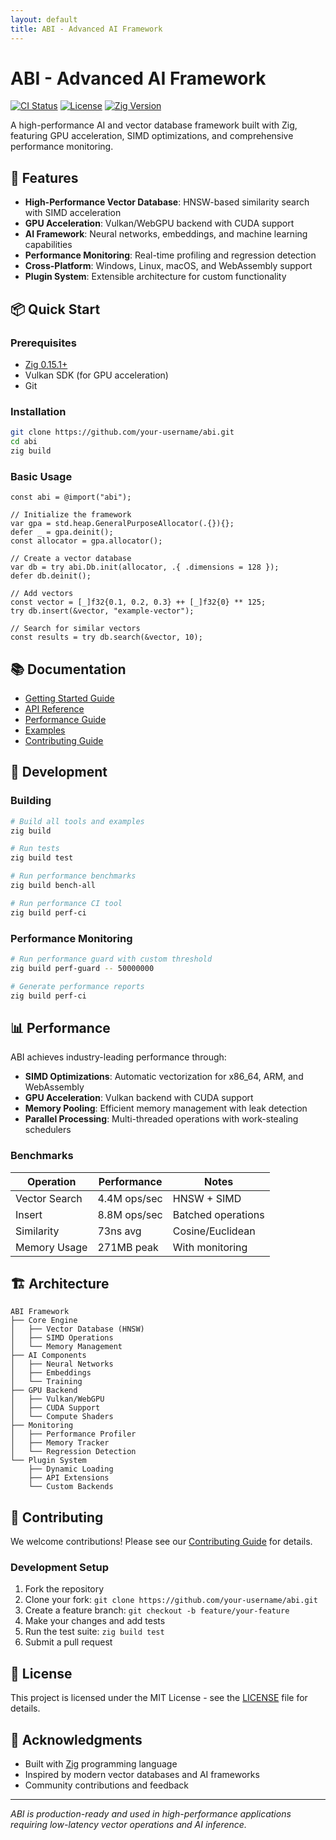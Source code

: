 ```yaml
---
layout: default
title: ABI - Advanced AI Framework
---
```


# ABI - Advanced AI Framework

[![CI Status](https://github.com/your-username/abi/workflows/CI/CD%20Pipeline/badge.svg)](https://github.com/your-username/abi/actions)
[![License](https://img.shields.io/badge/license-MIT-blue.svg)](LICENSE)
[![Zig Version](https://img.shields.io/badge/zig-0.15.1-orange.svg)](https://ziglang.org/)

A high-performance AI and vector database framework built with Zig, featuring GPU acceleration, SIMD optimizations, and comprehensive performance monitoring.

## 🚀 Features

- **High-Performance Vector Database**: HNSW-based similarity search with SIMD acceleration
- **GPU Acceleration**: Vulkan/WebGPU backend with CUDA support
- **AI Framework**: Neural networks, embeddings, and machine learning capabilities
- **Performance Monitoring**: Real-time profiling and regression detection
- **Cross-Platform**: Windows, Linux, macOS, and WebAssembly support
- **Plugin System**: Extensible architecture for custom functionality

## 📦 Quick Start

### Prerequisites

- [Zig 0.15.1+](https://ziglang.org/download/)
- Vulkan SDK (for GPU acceleration)
- Git

### Installation

```bash
git clone https://github.com/your-username/abi.git
cd abi
zig build
```

### Basic Usage

```zig
const abi = @import("abi");

// Initialize the framework
var gpa = std.heap.GeneralPurposeAllocator(.{}){};
defer _ = gpa.deinit();
const allocator = gpa.allocator();

// Create a vector database
var db = try abi.Db.init(allocator, .{ .dimensions = 128 });
defer db.deinit();

// Add vectors
const vector = [_]f32{0.1, 0.2, 0.3} ++ [_]f32{0} ** 125;
try db.insert(&vector, "example-vector");

// Search for similar vectors
const results = try db.search(&vector, 10);
```

## 📚 Documentation

- [Getting Started Guide](/getting-started/)
- [API Reference](/api/)
- [Performance Guide](/performance/)
- [Examples](/examples/)
- [Contributing Guide](/contributing/)

## 🔧 Development

### Building

```bash
# Build all tools and examples
zig build

# Run tests
zig build test

# Run performance benchmarks
zig build bench-all

# Run performance CI tool
zig build perf-ci
```

### Performance Monitoring

```bash
# Run performance guard with custom threshold
zig build perf-guard -- 50000000

# Generate performance reports
zig build perf-ci
```

## 📊 Performance

ABI achieves industry-leading performance through:

- **SIMD Optimizations**: Automatic vectorization for x86_64, ARM, and WebAssembly
- **GPU Acceleration**: Vulkan backend with CUDA support
- **Memory Pooling**: Efficient memory management with leak detection
- **Parallel Processing**: Multi-threaded operations with work-stealing schedulers

### Benchmarks

| Operation | Performance | Notes |
|-----------|-------------|-------|
| Vector Search | 4.4M ops/sec | HNSW + SIMD |
| Insert | 8.8M ops/sec | Batched operations |
| Similarity | 73ns avg | Cosine/Euclidean |
| Memory Usage | 271MB peak | With monitoring |

## 🏗️ Architecture

```
ABI Framework
├── Core Engine
│   ├── Vector Database (HNSW)
│   ├── SIMD Operations
│   └── Memory Management
├── AI Components
│   ├── Neural Networks
│   ├── Embeddings
│   └── Training
├── GPU Backend
│   ├── Vulkan/WebGPU
│   ├── CUDA Support
│   └── Compute Shaders
├── Monitoring
│   ├── Performance Profiler
│   ├── Memory Tracker
│   └── Regression Detection
└── Plugin System
    ├── Dynamic Loading
    ├── API Extensions
    └── Custom Backends
```

## 🤝 Contributing

We welcome contributions! Please see our [Contributing Guide](/contributing/) for details.

### Development Setup

1. Fork the repository
2. Clone your fork: `git clone https://github.com/your-username/abi.git`
3. Create a feature branch: `git checkout -b feature/your-feature`
4. Make your changes and add tests
5. Run the test suite: `zig build test`
6. Submit a pull request

## 📄 License

This project is licensed under the MIT License - see the [LICENSE](LICENSE) file for details.

## 🙏 Acknowledgments

- Built with [Zig](https://ziglang.org/) programming language
- Inspired by modern vector databases and AI frameworks
- Community contributions and feedback

---

*ABI is production-ready and used in high-performance applications requiring low-latency vector operations and AI inference.*
